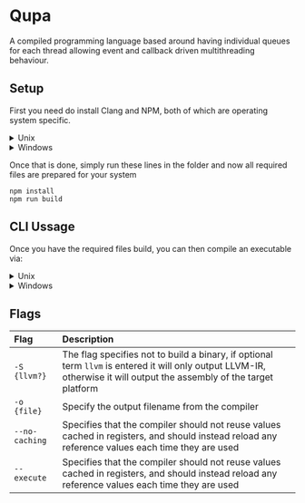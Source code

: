 # Qupa

A compiled programming language based around having individual queues for each thread allowing event and callback driven multithreading behaviour.

## Setup
First you need do install Clang and NPM, both of which are operating system specific.
<details>
	<summary>Unix</summary>
	On unix installation is quite easy. Just run the two lines below in your terminal
	<pre><code>sudo apt-get npm<br/>sudo apt-get clang++</code></pre>
</details>
<details>
	<summary>Windows</summary>
	First simply install NodeJS from <a href="https://nodejs.dev">nodejs.dev</a>, then you need to install clang. To install Clang one Windows you need to have MSVC installed first - to do this follow this <a href="https://docs.microsoft.com/en-us/cpp/build/vscpp-step-0-installation">guide</a>, then once MSVC is installed you can simply download the pre-built binary for you computer from <a href="https://releases.llvm.org/download.html">here</a>
</details>

Once that is done, simply run these lines in the folder and now all required files are prepared for your system
```
npm install
npm run build
```

## CLI Ussage

Once you have the required files build, you can then compile an executable via:
<details>
	<summary>Unix</summary>
	<code>./compile.bash test/pre-alpha/first-execution.qp</code>
</details>
<details>
	<summary>Windows</summary>
	<code>compile test/pre-alpha/first-execution.qp</code>
</details>

## Flags

| Flag | Description |
| :- | :- |
| ``-S {llvm?}`` | The flag specifies not to build a binary, if optional term ``llvm`` is entered it will only output LLVM-IR, otherwise it will output the assembly of the target platform |
| ``-o {file}`` | Specify the output filename from the compiler |
| ``--no-caching`` | Specifies that the compiler should not reuse values cached in registers, and should instead reload any reference values each time they are used
| ``--execute`` | Specifies that the compiler should not reuse values cached in registers, and should instead reload any reference values each time they are used